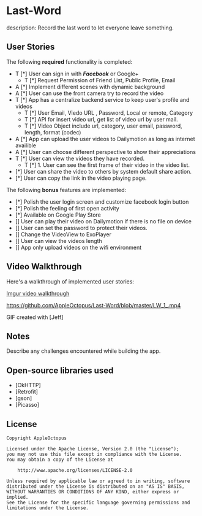 # Last-Word

description: Record the last word to let everyone leave something.

## User Stories

The following **required** functionality is completed:

* T [*] User can sign in with ***Facebook*** or Google+ 
   * T [*] Request Permission of Friend List, Public Profile, Email
* A [*] Implement different scenes with dynamic background
* A [*] User can use the front camera try to record the video
* T [*] App has a centralize backend service to keep user's profile and videos
   * T [*] User Email, Viedo URL , Password, Local or remote, Category
   * T [*] API for insert video url, get list of video url by user mail.
   * T [*] Video Object include url, category, user email, password, length, format (codec)
* A [*] App can upload the user videos to Dailymotion as long as internet availible 
* A [*] User can choose different perspective to show their appreciations 
* T [*] User can view the videos they have recorded.
   * T [*] 1. User can see the first frame of their video in the video list.
* [*] User can share the video to others by system default share action.
* [*] User can copy the link in the video playing page.

The following **bonus** features are implemented:
* [*] Polish the user login screen and customize facebook login button
* [*] Polish the feeling of first open activity
* [*] Available on Google Play Store
* [] User can play their video on Dailymotion if there is no file on device
* [] User can set the password to protect their videos.
* [] Change the VideoView to ExoPlayer 
* [] User can view the videos length
* [] App only upload videos on the wifi environment

## Video Walkthrough

Here's a walkthrough of implemented user stories:

[Imgur video walkthrough](http://i.imgur.com/fLbbqlK.gifv)

https://github.com/AppleOctopus/Last-Word/blob/master/LW_1_.mp4

GIF created with [Jeff]

## Notes

Describe any challenges encountered while building the app.

## Open-source libraries used

- [OkHTTP]
- [Retrofit]
- [gson]
- [Picasso]

## License

    Copyright AppleOctopus

    Licensed under the Apache License, Version 2.0 (the "License");
    you may not use this file except in compliance with the License.
    You may obtain a copy of the License at

        http://www.apache.org/licenses/LICENSE-2.0

    Unless required by applicable law or agreed to in writing, software
    distributed under the License is distributed on an "AS IS" BASIS,
    WITHOUT WARRANTIES OR CONDITIONS OF ANY KIND, either express or implied.
    See the License for the specific language governing permissions and
    limitations under the License.

